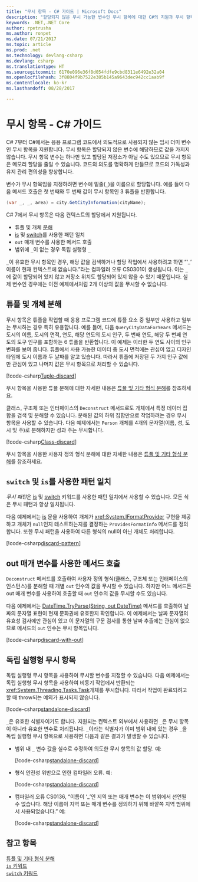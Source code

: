 ```yaml
---
title: "무시 항목 - C# 가이드 | Microsoft Docs"
description: "할당되지 않은 무시 가능한 변수인 무시 항목에 대한 C#의 지원과 무시 항목을 사용할 수 있는 방법에 관해 설명합니다."
keywords: .NET,.NET Core
author: rpetrusha
ms.author: ronpet
ms.date: 07/21/2017
ms.topic: article
ms.prod: .net
ms.technology: devlang-csharp
ms.devlang: csharp
ms.translationtype: HT
ms.sourcegitcommit: 6170e096e36f8d054fdfe9cbd8311e6492e32a04
ms.openlocfilehash: 3f8804f9b7522e385b145a9643dec942cc1aab9f
ms.contentlocale: ko-kr
ms.lasthandoff: 08/28/2017

---
```

# <a name="discards---c-guide"></a>무시 항목 - C# 가이드

C# 7부터 C#에서는 응용 프로그램 코드에서 의도적으로 사용되지 않는 임시 더미 변수인 무시 항목을 지원합니다. 무시 항목은 할당되지 않은 변수에 해당하므로 값을 가지지 않습니다. 무시 항목 변수는 하나만 있고 할당된 저장소가 아닐 수도 있으므로 무시 항목은 메모리 할당을 줄일 수 있습니다. 코드의 의도를 명확하게 만들므로 코드의 가독성과 유지 관리 편의성을 향상합니다.

변수가 무시 항목임을 지정하려면 변수에 밑줄(`_`)을 이름으로 할당합니다. 예를 들어 다음 메서드 호출은 첫 번째와 두 번째 값이 무시 항목인 3 튜플을 반환합니다.

```csharp
(var _, _, area) = city.GetCityInformation(cityName);
```

C# 7에서 무시 항목은 다음 컨텍스트의 할당에서 지원됩니다.

- 튜플 및 개체 [분해](deconstruct.md)
- [is](language-reference/keywords/is.md) 및 [switch](language-reference/keywords/switch.md)를 사용한 패턴 일치
- `out` 매개 변수를 사용한 메서드 호출
- 범위에 `_`이 없는 경우 독립 실행형 `_`

`_`이 유효한 무시 항목인 경우, 해당 값을 검색하거나 할당 작업에서 사용하려고 하면 “‘\_’ 이름이 현재 컨텍스트에 없습니다.”라는 컴파일러 오류 CS0301이 생성됩니다. 이는 `_`에 값이 할당되어 있지 않고 저장소 위치도 할당되어 있지 않을 수 있기 때문입니다. 실제 변수인 경우에는 이전 예제에서처럼 2개 이상의 값을 무시할 수 없습니다.

## <a name="tuple-and-object-deconstruction"></a>튜플 및 개체 분해

무시 항목은 튜플을 작업할 때 응용 프로그램 코드에 튜플 요소 중 일부만 사용하고 일부는 무시하는 경우 특히 유용합니다. 예를 들어, 다음 `QueryCityDataForYears` 메서드는 도시의 이름, 도시의 면적, 연도, 해당 연도의 도시 인구, 두 번째 연도, 해당 두 번째 연도의 도구 인구를 포함하는 6 튜플을 반환합니다. 이 예제는 이러한 두 연도 사이의 인구 변화를 보여 줍니다. 튜플에서 사용 가능한 데이터 중 도시 면적에는 관심이 없고 디자인 타임에 도시 이름과 두 날짜를 알고 있습니다. 따라서 튜플에 저장된 두 가지 인구 값에만 관심이 있고 나머지 값은 무시 항목으로 처리할 수 있습니다.  

[!code-csharp[Tuple-discard](../../samples/snippets/csharp/programming-guide/deconstructing-tuples/discard-tuple1.cs)]

무시 항목을 사용한 튜플 분해에 대한 자세한 내용은 [튜플 및 기타 형식 분해](deconstruct.md#deconstructing-tuple-elements-with-discards)를 참조하세요.

클래스, 구조체 또는 인터페이스의 `Deconstruct` 메서드로도 개체에서 특정 데이터 집합을 검색 및 분해할 수 있습니다. 분해된 값의 하위 집합만으로 작업하려는 경우 무시 항목을 사용할 수 있습니다. 다음 예제에서는 `Person` 개체를 4개의 문자열(이름, 성, 도시 및 주)로 분해하지만 성과 주는 무시합니다.

[!code-csharp[Class-discard](../../samples/snippets/csharp/programming-guide/deconstructing-tuples/class-discard1.cs)]

무시 항목을 사용한 사용자 정의 형식 분해에 대한 자세한 내용은 [튜플 및 기타 형식 분해](deconstruct.md#deconstructing-a-user-defined-type-with-discards)를 참조하세요.

## <a name="pattern-matching-with-switch-and-is"></a>`switch` 및 `is`를 사용한 패턴 일치

*무시 패턴*은 [is](language-reference/keywords/is.md) 및 [switch](language-reference/keywords/switch.md) 키워드를 사용한 패턴 일치에서 사용할 수 있습니다. 모든 식은 무시 패턴과 항상 일치됩니다.

다음 예제에서는 [is](language-reference/keywords/is.md) 문을 사용하여 개체가 <xref:System.IFormatProvider> 구현을 제공하고 개체가 `null`인지 테스트하는지를 결정하는 `ProvidesFormatInfo` 메서드를 정의합니다. 또한 무시 패턴을 사용하여 다른 형식의 null이 아닌 개체도 처리합니다.

[!code-csharp[discard-pattern](../../samples/snippets/csharp/programming-guide/discards/discard-pattern2.cs)]

## <a name="calls-to-methods-with-out-parameters"></a>out 매개 변수를 사용한 메서드 호출

`Deconstruct` 메서드를 호출하여 사용자 정의 형식(클래스, 구조체 또는 인터페이스의 인스턴스)를 분해할 때 개별 `out` 인수의 값을 무시할 수 있습니다. 하지만 어느 메서드든 out 매개 변수를 사용하여 호출할 때 `out` 인수의 값을 무시할 수도 있습니다. 

다음 예제에서는 [DateTime.TryParse(String, out DateTime)](<xref:System.DateTime.TryParse(System.String,System.DateTime@)>) 메서드를 호출하여 날짜의 문자열 표현이 현재 문화권에 유효한지 확인합니다. 이 예제에서는 날짜 문자열의 유효성 검사에만 관심이 있고 이 문자열의 구문 검사를 통한 날짜 추출에는 관심이 없으므로 메서드의 `out` 인수는 무시 항목입니다.

[!code-csharp[discard-with-out](../../samples/snippets/csharp/programming-guide/discards/discard-out1.cs)]

## <a name="a-standalone-discard"></a>독립 실행형 무시 항목

독립 실행형 무시 항목을 사용하여 무시할 변수를 지정할 수 있습니다. 다음 예제에서는 독립 실행형 무시 항목을 사용하여 비동기 작업에서 반환되는 <xref:System.Threading.Tasks.Task>개체를 무시합니다. 따라서 작업이 완료되려고 할 때 throw되는 예외가 표시되지 않습니다.

[!code-csharp[standalone-discard](../../samples/snippets/csharp/programming-guide/discards/standalone-discard1.cs)]

`_`은 유효한 식별자이기도 합니다. 지원되는 컨텍스트 외부에서 사용하면 `_`은 무시 항목이 아니라 유효한 변수로 처리됩니다. `_`이라는 식별자가 이미 범위 내에 있는 경우 `_`을 독립 실행형 무시 항목으로 사용하면 다음과 같은 결과가 발생할 수 있습니다.

- 범위 내 `_` 변수 값을 실수로 수정하여 의도한 무시 항목의 값 할당. 예:

   [!code-csharp[standalone-discard](../../samples/snippets/csharp/programming-guide/discards/standalone-discard2.cs#1)]
 
- 형식 안전성 위반으로 인한 컴파일러 오류. 예:

   [!code-csharp[standalone-discard](../../samples/snippets/csharp/programming-guide/discards/standalone-discard2.cs#2)]
 
- 컴파일러 오류 CS0136, “이름이 ‘_’인 지역 또는 매개 변수는 이 범위에서 선언될 수 없습니다. 해당 이름이 지역 또는 매개 변수를 정의하기 위해 바깥쪽 지역 범위에서 사용되었습니다.” 예:

   [!code-csharp[standalone-discard](../../samples/snippets/csharp/programming-guide/discards/standalone-discard2.cs#3)]

## <a name="see-also"></a>참고 항목
[튜플 및 기타 형식 분해](deconstruct.md)   
[`is` 키워드](language-reference/keywords/is.md)   
[`switch` 키워드](language-reference/keywords/switch.md)   

